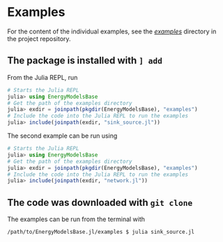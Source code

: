 # Examples

For the content of the individual examples, see the *[examples](https://github.com/EnergyModelsX/EnergyModelsBase.jl/tree/main/examples)* directory in the project repository.

## The package is installed with `] add`

From the Julia REPL, run

```julia
# Starts the Julia REPL
julia> using EnergyModelsBase
# Get the path of the examples directory
julia> exdir = joinpath(pkgdir(EnergyModelsBase), "examples")
# Include the code into the Julia REPL to run the examples
julia> include(joinpath(exdir, "sink_source.jl"))
```

The second example can be run using

```julia
# Starts the Julia REPL
julia> using EnergyModelsBase
# Get the path of the examples directory
julia> exdir = joinpath(pkgdir(EnergyModelsBase), "examples")
# Include the code into the Julia REPL to run the examples
julia> include(joinpath(exdir, "network.jl"))
```

## The code was downloaded with `git clone`

The examples can be run from the terminal with

```shell script
/path/to/EnergyModelsBase.jl/examples $ julia sink_source.jl
```
